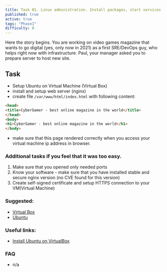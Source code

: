 ```yaml
---
title: Task 01. Linux administration. Install packages, start services, troubleshoot if something not working. VM on Virtualbox.
published: true
active: true
tags: "Phase1"
difficulty: 0
---
```


<!-- https://github.com/korney4eg/korney4eg.github.io/blob/master/tasks/_posts/2021-01-01-phase1-task1-linux-administration.md -->

Here the story begins. You are working on video games magazine that wants to go digital (yes, only now in 2021) as a first SRE/DevOps guy, who helps right now with infrastructure. Paul, your manager asked you to prepare server to host new site.

## Task

* Setup Ubuntu on Virtual Machine (Virtual Box)
* install and setup web server (nginx)
* create file `/var/www/html/index.html` with following content:

```html
<head>
<title>CyberGamer - best online magazine in the world</title>
</head>
<body>
<h1>CyberGamer - best online magazine in the world</h1>
</body>
```

* make sure that this page rendered correctly when you access your virtual machine ip address in browser.

### Additional tasks if you feel that it was too easy.

1. Make sure that you opened only needed ports
2. Know your software - make sure that you have installed stable and secure nginx version (no CVE found for this version)
3. Create self-signed certificate and setup HTTPS connection to your VM(Virtual Machine)

### Suggested:

* [Virtual Box](https://www.virtualbox.org/wiki/Downloads)
* [Ubuntu](https://releases.ubuntu.com/20.04/ubuntu-20.04.2-live-server-amd64.iso)

### Useful links:

* [Install Ubuntu on VirtualBox](https://linuxhint.com/install_ubuntu_virtualbox_2004/#:~:text=Downloading%20Ubuntu%2020.04%20ISO%20Image%3A&text=Click%20on%20the%2064%2Dbit%20PC%20(AMD64)%20server%20install,The%20download%20should%20start.)

### FAQ

* n/a
